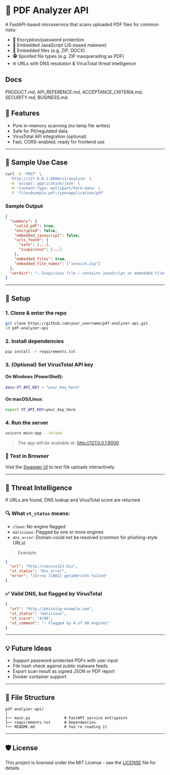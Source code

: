 # 📄 PDF Analyzer API

A FastAPI-based microservice that scans uploaded PDF files for common risks:
- 🔐 Encryption/password protection
- 📎 Embedded JavaScript (JS-based malware)
- 📁 Embedded files (e.g. ZIP, DOCX)
- 🕵️ Spoofed file types (e.g. ZIP masquerading as PDF)
- 🌐 URLs with DNS resolution & VirusTotal threat intelligence

## Docs
PRODUCT.md, API_REFERENCE.md, ACCEPTANCE_CRITERIA.md, SECURITY.md, BUSINESS.md.

## 🚀 Features
- Pure in-memory scanning (no temp file writes)
- Safe for PII/regulated data
- VirusTotal API integration (optional)
- Fast, CORS-enabled, ready for frontend use

---

## 🧪 Sample Use Case
```bash
curl -X 'POST' \
  'http://127.0.0.1:8000/v1/analyze' \
  -H 'accept: application/json' \
  -H 'Content-Type: multipart/form-data' \
  -F 'file=@sample.pdf;type=application/pdf'
```

### Sample Output
```json
{
  "summary": {
    "valid_pdf": true,
    "encrypted": false,
    "embedded_javascript": false,
    "urls_found": {
      "safe": [...],
      "suspicious": [...]
    },
    "embedded_files": true,
    "embedded_file_names": ["invoice.zip"]
  },
  "verdict": "⚠️ Suspicious file — contains JavaScript or embedded files"
}
```

---

## 🔧 Setup

### 1. Clone & enter the repo
```bash
git clone https://github.com/your_username/pdf-analyzer-api.git
cd pdf-analyzer-api
```

### 2. Install dependencies
```bash
pip install -r requirements.txt
```

### 3. (Optional) Set VirusTotal API key
#### On Windows (PowerShell):
```powershell
$env:VT_API_KEY = "your_key_here"
```
#### On macOS/Linux:
```bash
export VT_API_KEY=your_key_here
```

### 4. Run the server
```bash
uvicorn main:app --reload
```

> The app will be available at: http://127.0.0.1:8000

### 🔎 Test in Browser
Visit the [Swagger UI](http://127.0.0.1:8000/docs) to test file uploads interactively.

---

## 🤖 Threat Intelligence
If URLs are found, DNS lookup and VirusTotal score are returned.

### 🔍 What `vt_status` means:
- `clean`: No engine flagged
- `malicious`: Flagged by one or more engines
- `dns_error`: Domain could not be resolved (common for phishing-style URLs)

> Example:
```json
{
  "url": "http://secure123.biz",
  "vt_status": "dns_error",
  "error": "[Errno 11001] getaddrinfo failed"
}
```

### ✅ Valid DNS, but flagged by VirusTotal
```json
{
  "url": "http://phishing-example.com",
  "vt_status": "malicious",
  "vt_score": "4/88",
  "vt_comment": "⚠️ Flagged by 4 of 88 engines"
}
```

---

## 💡 Future Ideas
- Support password-protected PDFs with user input
- File hash check against public malware feeds
- Export scan result as signed JSON or PDF report
- Docker container support

---

## 📂 File Structure
```
pdf-analyzer-api/
│
├── main.py               # FastAPI service entrypoint
├── requirements.txt      # Dependencies
└── README.md             # You're reading it
```

---

## 🛡 License
This project is licensed under the MIT License - see the [LICENSE](LICENSE) file for details.
